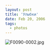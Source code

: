 ```yaml
---
layout: post
title: 'Улыбки'
date: Feb 20, 2006
tags:
  - photos
---
```




![F0090-0002.jpg](upload://F0090-0002.jpg)

